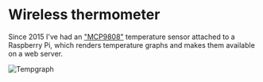 # Wireless thermometer

Since 2015 I've had an ["MCP9808"](https://ww1.microchip.com/downloads/en/DeviceDoc/25095A.pdf) temperature sensor attached to a Raspberry Pi, which renders temperature graphs and makes them available on a web server.

![Tempgraph](./mcp9808.svgz)
